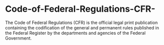 # Code-of-Federal-Regulations-CFR-

The Code of Federal Regulations (CFR) is the official legal print publication containing the codification of the general and permanent rules published in the Federal Register by the departments and agencies of the Federal Government. 
